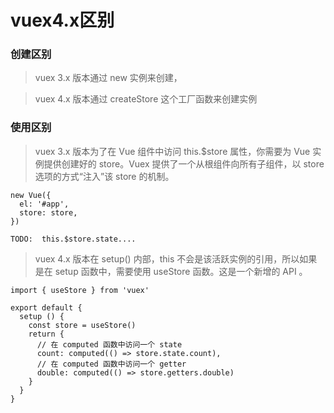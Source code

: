 # vuex4.x区别
### 创建区别
>vuex 3.x 版本通过 new 实例来创建，

>vuex 4.x 版本通过 createStore 这个工厂函数来创建实例

### 使用区别
> vuex 3.x 版本为了在 Vue 组件中访问 this.$store 属性，你需要为 Vue 实例提供创建好的 store。Vuex 提供了一个从根组件向所有子组件，以 store 选项的方式“注入”该 store 的机制。

```
new Vue({
  el: '#app',
  store: store,
}) 

TODO:  this.$store.state....
```

>vuex 4.x 版本在 setup() 内部，this 不会是该活跃实例的引用，所以如果是在 setup 函数中，需要使用 useStore 函数。这是一个新增的 API 。

```
import { useStore } from 'vuex'

export default {
  setup () {
    const store = useStore()
    return {
      // 在 computed 函数中访问一个 state
      count: computed(() => store.state.count),
      // 在 computed 函数中访问一个 getter
      double: computed(() => store.getters.double)
    }
  }
}
```